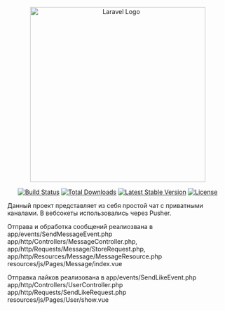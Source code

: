 <p align="center"><a href="https://laravel.com" target="_blank"><img src="https://raw.githubusercontent.com/laravel/art/master/logo-lockup/5%20SVG/2%20CMYK/1%20Full%20Color/laravel-logolockup-cmyk-red.svg" width="400" alt="Laravel Logo"></a></p>

<p align="center">
<a href="https://github.com/laravel/framework/actions"><img src="https://github.com/laravel/framework/workflows/tests/badge.svg" alt="Build Status"></a>
<a href="https://packagist.org/packages/laravel/framework"><img src="https://img.shields.io/packagist/dt/laravel/framework" alt="Total Downloads"></a>
<a href="https://packagist.org/packages/laravel/framework"><img src="https://img.shields.io/packagist/v/laravel/framework" alt="Latest Stable Version"></a>
<a href="https://packagist.org/packages/laravel/framework"><img src="https://img.shields.io/packagist/l/laravel/framework" alt="License"></a>
</p>


Данный проект представляет из себя простой чат c приватными каналами. В вебсокеты использовались через Pusher.
<p>Отправа и обработка сообщений реалиозвана в 
app/events/SendMessageEvent.php
app/http/Controllers/MessageController.php, 
app/http/Requests/Message/StoreRequest.php,
app/http/Resources/Message/MessageResource.php
resources/js/Pages/Message/index.vue
</p>

<p>
Отправка лайков реализована в
app/events/SendLikeEvent.php
app/http/Controllers/UserController.php
app/http/Requests/SendLikeRequest.php
resources/js/Pages/User/show.vue
</p>


